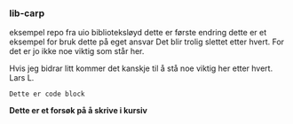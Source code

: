 ### lib-carp
eksempel repo fra uio biblioteksløyd
dette er første endring
dette er et eksempel for
bruk dette på eget ansvar
Det blir trolig slettet etter hvert.
For det er jo ikke noe viktig som står her.

Hvis jeg bidrar litt kommer det kanskje til å stå noe viktig her etter hvert. Lars L.

`Dette er code block`

**Dette er et forsøk på å skrive i kursiv**
